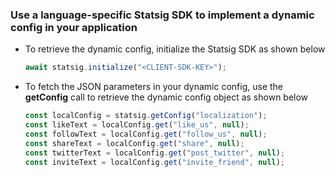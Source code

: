 ### Use a language-specific Statsig SDK to implement a dynamic config in your application

 - To retrieve the dynamic config, initialize the Statsig SDK as shown below
   ```js
   await statsig.initialize("<CLIENT-SDK-KEY>");
   ```
 - To fetch the JSON parameters in your dynamic config, use the **getConfig** call to retrieve the dynamic config object as shown below
    ```js 
    const localConfig = statsig.getConfig("localization");
    const likeText = localConfig.get("like_us", null);
    const followText = localConfig.get("follow_us", null);
    const shareText = localConfig.get("share", null);
    const twitterText = localConfig.get("post_twitter", null);
    const inviteText = localConfig.get("invite_friend", null);
    ```
